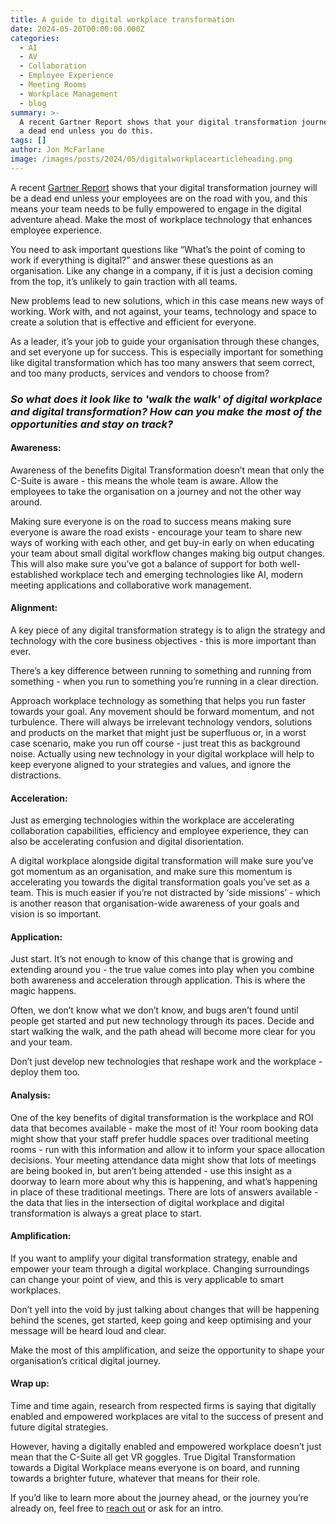 ```yaml
---
title: A guide to digital workplace transformation
date: 2024-05-20T00:00:00.000Z
categories:
  - AI
  - AV
  - Collaboration
  - Employee Experience
  - Meeting Rooms
  - Workplace Management
  - blog
summary: >-
  A recent Gartner Report shows that your digital transformation journey will be
  a dead end unless you do this.
tags: []
author: Jon McFarlane
image: /images/posts/2024/05/digitalworkplacearticleheading.png
---
```

A recent [Gartner Report](https://www.gartner.com/en/doc/3909082-a-digital-workplace-is-crucial-to-digital-transformation) shows that your digital transformation journey will be a dead end unless your employees are on the road with you, and this means your team needs to be fully empowered to engage in the digital adventure ahead. Make the most of workplace technology that enhances employee experience.

You need to ask important questions like “What’s the point of coming to work if everything is digital?” and answer these questions as an organisation. Like any change in a company, if it is just a decision coming from the top, it’s unlikely to gain traction with all teams.

New problems lead to new solutions, which in this case means new ways of working. Work with, and not against, your teams, technology and space to create a solution that is effective and efficient for everyone.  

As a leader, it’s your job to guide your organisation through these changes, and set everyone up for success. This is especially important for something like digital transformation which has too many answers that seem correct, and too many products, services and vendors to choose from?

### **_So what does it look like to 'walk the walk' of digital workplace and digital transformation? How can you make the most of the opportunities and stay on track?_**

#### **Awareness:**

Awareness of the benefits Digital Transformation doesn’t mean that only the C-Suite is aware - this means the whole team is aware. Allow the employees to take the organisation on a journey and not the other way around.

Making sure everyone is on the road to success means making sure everyone is aware the road exists - encourage your team to share new ways of working with each other, and get buy-in early on when educating your team about small digital workflow changes making big output changes. This will also make sure you’ve got a balance of support for both well-established workplace tech and emerging technologies like AI, modern meeting applications and collaborative work management.

#### **Alignment:**

A key piece of any digital transformation strategy is to align the strategy and technology with the core business objectives - this is more important than ever.

There’s a key difference between running to something and running from something - when you run to something you’re running in a clear direction.

Approach workplace technology as something that helps you run faster towards your goal. Any movement should be forward momentum, and not turbulence. There will always be irrelevant technology vendors, solutions and products on the market that might just be superfluous or, in a worst case scenario, make you run off course - just treat this as background noise. Actually using new technology in your digital workplace will help to keep everyone aligned to your strategies and values, and ignore the distractions.

#### **Acceleration:**

Just as emerging technologies within the workplace are accelerating collaboration capabilities, efficiency and employee experience, they can also be accelerating confusion and digital disorientation.

A digital workplace alongside digital transformation will make sure you’ve got momentum as an organisation, and make sure this momentum is accelerating you towards the digital transformation goals you’ve set as a team. This is much easier if you’re not distracted by ‘side missions’ - which is another reason that organisation-wide awareness of your goals and vision is so important.

#### **Application:**

Just start. It’s not enough to know of this change that is growing and extending around you - the true value comes into play when you combine both awareness and acceleration through application. This is where the magic happens.

Often, we don’t know what we don’t know, and bugs aren’t found until people get started and put new technology through its paces. Decide and start walking the walk, and the path ahead will become more clear for you and your team.

Don’t just develop new technologies that reshape work and the workplace - deploy them too.

#### **Analysis:**

One of the key benefits of digital transformation is the workplace and ROI data that becomes available - make the most of it! Your room booking data might show that your staff prefer huddle spaces over traditional meeting rooms - run with this information and allow it to inform your space allocation decisions. Your meeting attendance data might show that lots of meetings are being booked in, but aren’t being attended - use this insight as a doorway to learn more about why this is happening, and what’s happening in place of these traditional meetings. There are lots of answers available - the data that lies in the intersection of digital workplace and digital transformation is always a great place to start.

#### **Amplification:**

If you want to amplify your digital transformation strategy, enable and empower your team through a digital workplace. Changing surroundings can change your point of view, and this is very applicable to smart workplaces.

Don’t yell into the void by just talking about changes that will be happening behind the scenes, get started, keep going and keep optimising and your message will be heard loud and clear.

Make the most of this amplification, and seize the opportunity to shape your organisation’s critical digital journey.

#### **Wrap up:**

Time and time again, research from respected firms is saying that digitally enabled and empowered workplaces are vital to the success of present and future digital strategies.

However, having a digitally enabled and empowered workplace doesn’t just mean that the C-Suite all get VR goggles. True Digital Transformation towards a Digital Workplace means everyone is on board, and running towards a brighter future, whatever that means for their role.

If you’d like to learn more about the journey ahead, or the journey you’re already on, feel free to [reach out](https://acaprojects.com/meetingjon) or ask for an intro.
